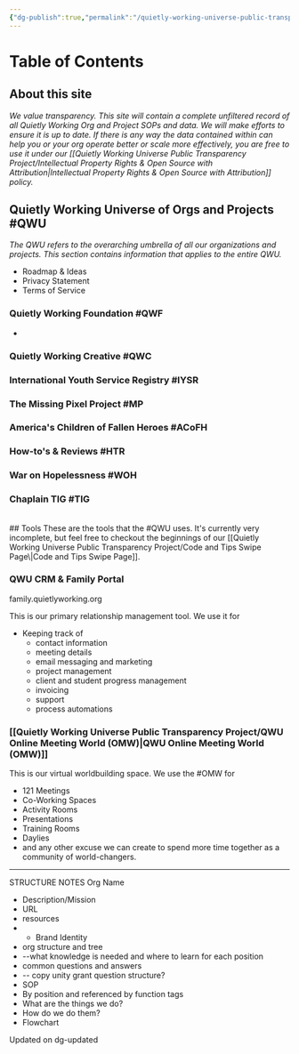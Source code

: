 ```yaml
---
{"dg-publish":true,"permalink":"/quietly-working-universe-public-transparency-project/table-of-contents/","tags":["QWU","QWF","IYSR","MP","ACoFH","HTR","WOH","TIG","gardenEntry","gardenEntry","gardenEntry","gardenEntry","gardenEntry","gardenEntry"],"noteIcon":""}
---
```


# Table of Contents

## About this site
*We value transparency. This site will contain a complete unfiltered record of all Quietly Working Org and Project SOPs and data. We will make efforts to ensure it is up to date. If there is any way the data contained within can help you or your org operate better or scale more effectively, you are free to use it under our [[Quietly Working Universe Public Transparency Project/Intellectual Property Rights & Open Source with Attribution\|Intellectual Property Rights & Open Source with Attribution]] policy.*


## Quietly Working Universe of Orgs and Projects #QWU
*The QWU refers to the overarching umbrella of all our organizations and projects. This section contains information that applies to the entire QWU.*
- Roadmap & Ideas
- Privacy Statement
- Terms of Service
### Quietly Working Foundation #QWF
- 
### Quietly Working Creative #QWC
### International Youth Service Registry #IYSR
### The Missing Pixel Project #MP
### America's Children of Fallen Heroes #ACoFH
### How-to's & Reviews #HTR
### War on Hopelessness #WOH
### Chaplain TIG #TIG
<br>
## Tools
These are the tools that the #QWU uses.
It's currently very incomplete, but feel free to checkout the beginnings of our [[Quietly Working Universe Public Transparency Project/Code and Tips Swipe Page\|Code and Tips Swipe Page]].

### QWU CRM & Family Portal
family.quietlyworking.org

This is our primary relationship management tool. We use it for
- Keeping track of
	- contact information
	- meeting details
	- email messaging and marketing
	- project management
	- client and student progress management
	- invoicing
	- support
	- process automations
### [[Quietly Working Universe Public Transparency Project/QWU Online Meeting World (OMW)\|QWU Online Meeting World (OMW)]]
This is our virtual worldbuilding space. We use the #OMW for
- 121 Meetings
- Co-Working Spaces
- Activity Rooms
- Presentations
- Training Rooms
- Daylies
- and any other excuse we can create to spend more time together as a community of world-changers.


---

STRUCTURE NOTES
Org Name
- Description/Mission
- URL
- resources
- - Brand Identity 
- org structure and tree
- --what knowledge is needed and where to learn for each position
- common questions and answers
- -- copy unity grant question structure?
- SOP 
- By position and referenced by function tags
- What are the things we do?
- How do we do them?
- Flowchart 

Updated on dg-updated

